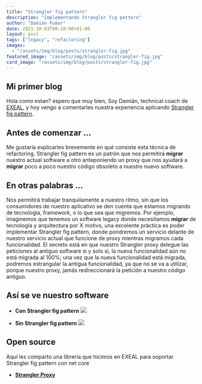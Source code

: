 ```yaml
---
title: "Strangler fig pattern"
description: "Implementando Strangler fig pattern"
author: "Damián Pumar"
date: 2021-10-03T00:10:00+01:00
layout: post
tags: ["legacy", "refactoring"]
images:
  - "/assets/img/blog/posts/strangler-fig.jpg"
featured_image: "/assets/img/blog/posts/strangler-fig.jpg"
card_image: "/assets/img/blog/posts/strangler-fig.jpg"
---
```


## Mi primer blog

Hola como estan? espero que muy bien, Soy Damián, technical coach de [EXEAL](http://exeal.com/), y hoy vengo a comentarles nuestra experiencia aplicando [Strangler fig pattern](https://docs.microsoft.com/en-us/azure/architecture/patterns/strangler-fig).

## Antes de comenzar ...

Me gustaría explicarles brevemente en qué consiste esta técnica de refactoring. Strangler fig pattern es un patrón que nos permitirá **migrar** nuestro actual software a otro anteponiendo un proxy que nos ayudará a **migrar** poco a poco nuestro código obsoleto a nuestro nuevo software.

## En otras palabras ...

Nos permitirá trabajar tranquilamente a nuestro ritmo, sin que los consumidores de nuestro aplicativo se den cuenta que estamos migrando de tecnología, framework, o lo que sea que migremos.
Por ejemplo, imaginemos que tenemos un software legacy donde necesitamos **migrar** de tecnología y arquitectura por X motivo, una excelente práctica es poder implementar Strangler fig pattern, donde pondremos un servicio delante de nuestro servicio actual que funcione de proxy mientras migramos cada funcionalidad. El secreto está en que nuestro Strangler proxy delegue las peticiones al antiguo software si y solo si, la nueva funcionalidad aún no está migrada al 100%; una vez que la nueva funcionalidad está migrada, podremos estrangular la antigua funcionalidad, ya que no se va a utilizar, porque nuestro proxy, jamás redireccionará la petición a nuestro código antiguo.

## Así se ve nuestro software

- **Con Strangler fig pattern**
  ![](/assets/img/blog/posts/strangler-fig-proxy.jpg)

- **Sin Strangler fig pattern**
  ![](/assets/img/blog/posts/strangler-fig-no-proxy.jpg)

## Open source

Aquí les comparto una librería que hicimos en EXEAL para soportar Strangler fig pattern con net core

- **[Strangler Proxy](https://github.com/exeal-es/StranglerProxy)**
